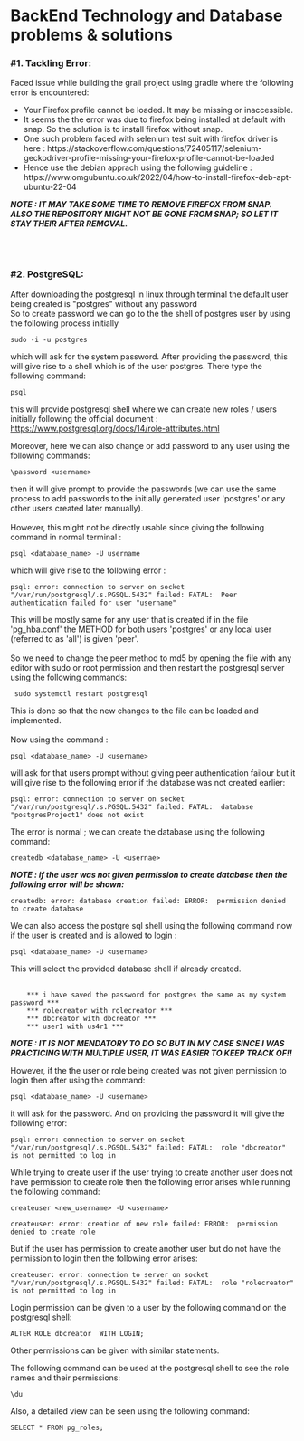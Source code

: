 <h1>BackEnd Technology and Database problems & solutions</h1>

<h3>#1. Tackling Error:</h3>


Faced issue while building the grail project using gradle where the following error is encountered: </br>
<ul>
<li>Your Firefox profile cannot be loaded. It may be missing or inaccessible.</li>
<li>It seems the the error was due to firefox being installed at default with snap. So the solution is to install firefox without snap.</li>
<li>One such problem faced with selenium test suit with firefox driver is here : https://stackoverflow.com/questions/72405117/selenium-geckodriver-profile-missing-your-firefox-profile-cannot-be-loaded</li>
<li>Hence use the debian apprach using the following guideline : https://www.omgubuntu.co.uk/2022/04/how-to-install-firefox-deb-apt-ubuntu-22-04 </li>
</ul>

***NOTE : IT MAY TAKE SOME TIME TO REMOVE FIREFOX FROM SNAP. ALSO THE REPOSITORY MIGHT NOT BE GONE FROM SNAP; SO LET IT STAY THEIR AFTER REMOVAL.***


</br></br>



<h3>#2. PostgreSQL:</h3>
After downloading the postgresql in linux through terminal the default user being created is "postgres" without any password </br>
So to create password we can go to the the shell of postgres user by using the following process initially</br>

```
sudo -i -u postgres
```

which will ask for the system password. After providing the password, this will give rise to a shell which is of the user postgres. There type the following command:

```
psql
```

this will provide postgresql shell where we can create new roles / users initially following the official document : https://www.postgresql.org/docs/14/role-attributes.html </br>

Moreover, here we can also change or add password to any user using the following commands:

```
\password <username>
```

then it will give prompt to provide the passwords (we can use the same process to add passwords to the initially generated user 'postgres' or any other users created later manually). </br></br>
However, this might not be directly usable since giving the following command in normal terminal : 

```
psql <database_name> -U username
```

which will give rise to the following error : 
```
psql: error: connection to server on socket "/var/run/postgresql/.s.PGSQL.5432" failed: FATAL:  Peer authentication failed for user "username"
```

This will be mostly same for any user that is created if in the file 'pg_hba.conf' the METHOD for both users 'postgres' or any local user (referred to as 'all') is given 'peer'. </br></br>
So we need to change the peer method to md5 by opening the file with any editor with sudo or root permission and then restart the postgresql server using the following commands:

```
 sudo systemctl restart postgresql
```

This is done so that the new changes to the file can be loaded and implemented. </br></br>
Now using the command : 
```
psql <database_name> -U <username>
```

will ask for that users prompt without giving peer authentication failour but it will give rise to the following error if the database was not created earlier:

```
psql: error: connection to server on socket "/var/run/postgresql/.s.PGSQL.5432" failed: FATAL:  database "postgresProject1" does not exist
```

The error is normal ; we can create the database using the following command: 

```
createdb <database_name> -U <usernae>
```
***NOTE : if the user was not given permission to create database then the following error will be shown:***

```
createdb: error: database creation failed: ERROR:  permission denied to create database
```

 		
 We can also access the postgre sql shell using the following command now if the user is created and is allowed to login :
 
 ```
 psql <database_name> -U <username>
 ```
 
 This will select the provided database shell if already created. </br></br>
 		
 		*** i have saved the password for postgres the same as my system password ***
 		*** rolecreator with rolecreator ***
 		*** dbcreator with dbcreator ***
 		*** user1 with us4r1 ***
***NOTE : IT IS NOT MENDATORY TO DO SO BUT IN MY CASE SINCE I WAS PRACTICING WITH MULTIPLE USER, IT WAS EASIER TO KEEP TRACK OF!!</br>***
 		
 		
However, if the the user or role being created was not given permission to login then after using the command:
```
psql <database_name> -U <username>
```
it will ask for the password. And on providing the password it will give the following error:
```
psql: error: connection to server on socket "/var/run/postgresql/.s.PGSQL.5432" failed: FATAL:  role "dbcreator" is not permitted to log in
```
 
While trying to create user if the user trying to create another user does not have permission to create role then the following error arises while running the following command:
```
createuser <new_username> -U <username>
 
createuser: error: creation of new role failed: ERROR:  permission denied to create role
```
But if the user has permission to create another user but do not have the permission to login then the following error arises:
```
createuser: error: connection to server on socket "/var/run/postgresql/.s.PGSQL.5432" failed: FATAL:  role "rolecreator" is not permitted to log in
```
 			
Login permission can be given to a user by the following command on the postgresql shell:
```
ALTER ROLE dbcreator  WITH LOGIN;
```
Other permissions can be given with similar statements. </br>
 		
The following command can be used at the postgresql shell to see the role names and their permissions:
```
\du
```
Also, a detailed view can be seen using the following command:
```
SELECT * FROM pg_roles;
```

 		
